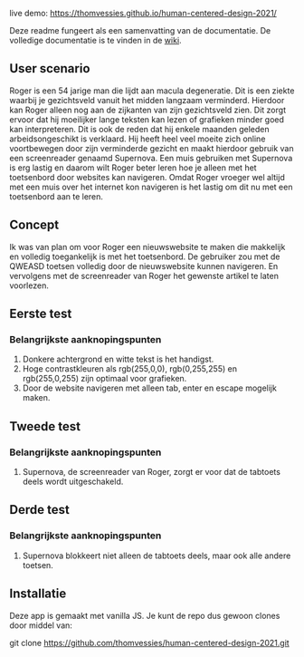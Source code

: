 live demo: https://thomvessies.github.io/human-centered-design-2021/

Deze readme fungeert als een samenvatting van de documentatie. De volledige documentatie is te vinden in de [wiki](https://github.com/thomvessies/human-centered-design-2021/wiki).

## User scenario
Roger is een 54 jarige man die lijdt aan macula degeneratie. Dit is een ziekte waarbij je gezichtsveld vanuit het midden langzaam verminderd. Hierdoor kan Roger alleen nog aan de zijkanten van zijn gezichtsveld zien. Dit zorgt ervoor dat hij moeilijker lange teksten kan lezen of grafieken minder goed kan interpreteren. Dit is ook de reden dat hij enkele maanden geleden arbeidsongeschikt is verklaard. Hij heeft heel veel moeite zich online voortbewegen door zijn verminderde gezicht en maakt hierdoor gebruik van een screenreader genaamd Supernova. Een muis gebruiken met Supernova is erg lastig en daarom wilt Roger beter leren hoe je alleen met het toetsenbord door websites kan navigeren. Omdat Roger vroeger wel altijd met een muis over het internet kon navigeren is het lastig om dit nu met een toetsenbord aan te leren.

## Concept
Ik was van plan om voor Roger een nieuwswebsite te maken die makkelijk en volledig toegankelijk is met het toetsenbord. De gebruiker zou met de QWEASD toetsen volledig door de nieuwswebsite kunnen navigeren. En vervolgens met de screenreader van Roger het gewenste artikel te laten voorlezen. 


## Eerste test
### Belangrijkste aanknopingspunten
1. Donkere achtergrond en witte tekst is het handigst. 
2. Hoge contrastkleuren als rgb(255,0,0), rgb(0,255,255) en rgb(255,0,255) zijn optimaal voor grafieken.
3. Door de website navigeren met alleen tab, enter en escape mogelijk maken. 

## Tweede test
### Belangrijkste aanknopingspunten
1. Supernova, de screenreader van Roger, zorgt er voor dat de tabtoets deels wordt uitgeschakeld.


## Derde test
### Belangrijkste aanknopingspunten
1. Supernova blokkeert niet alleen de tabtoets deels, maar ook alle andere toetsen.


## Installatie
Deze app is gemaakt met vanilla JS. Je kunt de repo dus gewoon clones door middel van:

git clone https://github.com/thomvessies/human-centered-design-2021.git
